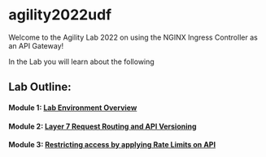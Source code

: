 # agility2022udf

Welcome to the Agility Lab 2022 on using the NGINX Ingress Controller as an API Gateway!

In the Lab you will learn about the following

## Lab Outline:

#### Module 1: [Lab Environment Overview](module1/readme.md) 

#### Module 2: [Layer 7 Request Routing and API Versioning](module2/readme.md) 

#### Module 3: [Restricting access by applying Rate Limits on API](module3/readme.md)
